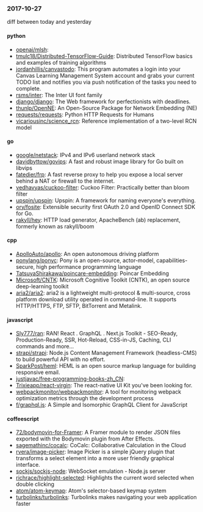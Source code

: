 ### 2017-10-27
diff between today and yesterday

#### python
* [openai/mlsh](https://github.com/openai/mlsh): 
* [tmulc18/Distributed-TensorFlow-Guide](https://github.com/tmulc18/Distributed-TensorFlow-Guide): Distributed TensorFlow basics and examples of training algorithms
* [jordanhillis/canvastodo](https://github.com/jordanhillis/canvastodo): This program automates a login into your Canvas Learning Management System account and grabs your current TODO list and notifies you via push notification of the tasks you need to complete.
* [rsms/inter](https://github.com/rsms/inter): The Inter UI font family
* [django/django](https://github.com/django/django): The Web framework for perfectionists with deadlines.
* [thunlp/OpenNE](https://github.com/thunlp/OpenNE): An Open-Source Package for Network Embedding (NE)
* [requests/requests](https://github.com/requests/requests): Python HTTP Requests for Humans 
* [vicariousinc/science_rcn](https://github.com/vicariousinc/science_rcn): Reference implementation of a two-level RCN model

#### go
* [google/netstack](https://github.com/google/netstack): IPv4 and IPv6 userland network stack
* [davidbyttow/govips](https://github.com/davidbyttow/govips): A fast and robust image library for Go built on libvips
* [fatedier/frp](https://github.com/fatedier/frp): A fast reverse proxy to help you expose a local server behind a NAT or firewall to the internet.
* [vedhavyas/cuckoo-filter](https://github.com/vedhavyas/cuckoo-filter): Cuckoo Filter: Practically better than bloom filter
* [upspin/upspin](https://github.com/upspin/upspin): Upspin: A framework for naming everyone's everything.
* [ory/fosite](https://github.com/ory/fosite): Extensible security first OAuth 2.0 and OpenID Connect SDK for Go.
* [rakyll/hey](https://github.com/rakyll/hey): HTTP load generator, ApacheBench (ab) replacement, formerly known as rakyll/boom

#### cpp
* [ApolloAuto/apollo](https://github.com/ApolloAuto/apollo): An open autonomous driving platform
* [ponylang/ponyc](https://github.com/ponylang/ponyc):  Pony is an open-source, actor-model, capabilities-secure, high performance programming language
* [TatsuyaShirakawa/poincare-embedding](https://github.com/TatsuyaShirakawa/poincare-embedding): Poincar Embedding
* [Microsoft/CNTK](https://github.com/Microsoft/CNTK): Microsoft Cognitive Toolkit (CNTK), an open source deep-learning toolkit
* [aria2/aria2](https://github.com/aria2/aria2): aria2 is a lightweight multi-protocol & multi-source, cross platform download utility operated in command-line. It supports HTTP/HTTPS, FTP, SFTP, BitTorrent and Metalink.

#### javascript
* [Sly777/ran](https://github.com/Sly777/ran):  RAN! React . GraphQL . Next.js Toolkit  - SEO-Ready, Production-Ready, SSR, Hot-Reload, CSS-in-JS, Caching, CLI commands and more...
* [strapi/strapi](https://github.com/strapi/strapi):  Node.js Content Management Framework (headless-CMS) to build powerful API with no effort.
* [SparkPost/heml](https://github.com/SparkPost/heml): HEML is an open source markup language for building responsive email.
* [justjavac/free-programming-books-zh_CN](https://github.com/justjavac/free-programming-books-zh_CN):  
* [Trixieapp/react-virgin](https://github.com/Trixieapp/react-virgin): The react-native UI Kit you've been looking for.
* [webpackmonitor/webpackmonitor](https://github.com/webpackmonitor/webpackmonitor): A tool for monitoring webpack optimization metrics through the development process
* [f/graphql.js](https://github.com/f/graphql.js): A Simple and Isomorphic GraphQL Client for JavaScript

#### coffeescript
* [72/bodymovin-for-Framer](https://github.com/72/bodymovin-for-Framer): A Framer module to render JSON files exported with the Bodymovin plugin from After Effects.
* [sagemathinc/cocalc](https://github.com/sagemathinc/cocalc): CoCalc: Collaborative Calculation in the Cloud
* [rvera/image-picker](https://github.com/rvera/image-picker): Image Picker is a simple jQuery plugin that transforms a select element into a more user friendly graphical interface.
* [sockjs/sockjs-node](https://github.com/sockjs/sockjs-node): WebSocket emulation - Node.js server
* [richrace/highlight-selected](https://github.com/richrace/highlight-selected): Highlights the current word selected when double clicking
* [atom/atom-keymap](https://github.com/atom/atom-keymap): Atom's selector-based keymap system
* [turbolinks/turbolinks](https://github.com/turbolinks/turbolinks): Turbolinks makes navigating your web application faster
